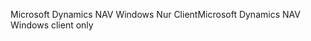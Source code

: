 <span data-ttu-id="b4135-101">Microsoft Dynamics NAV Windows Nur Client</span><span class="sxs-lookup"><span data-stu-id="b4135-101">Microsoft Dynamics NAV Windows client only</span></span>